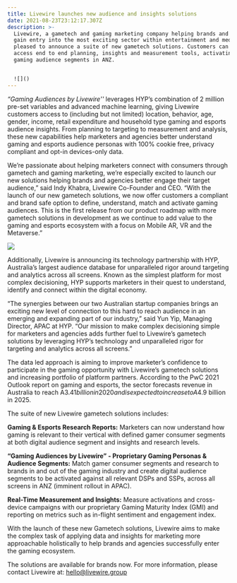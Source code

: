 ```yaml
---
title: Livewire launches new audience and insights solutions
date: 2021-08-23T23:12:17.307Z
description: >-
  Livewire, a gametech and gaming marketing company helping brands and marketers
  gain entry into the most exciting sector within entertainment and media, is
  pleased to announce a suite of new gametech solutions. Customers can now
  access end to end planning, insights and measurement tools, activating unique
  gaming audience segments in ANZ.


  ![]()
---
```

*“Gaming Audiences by Livewire''* leverages HYP’s combination of 2 million pre-set variables and advanced machine learning, giving Livewire customers access to (including but not limited) location, behavior, age, gender, income, retail expenditure and household type gaming and esports audience insights. From planning to targeting to measurement and analysis, these new capabilities help marketers and agencies better understand gaming and esports audience personas with 100% cookie free, privacy compliant and opt-in devices-only data.

We’re passionate about helping marketers connect with consumers through gametech and gaming marketing, we’re especially excited to launch our new solutions helping brands and agencies better engage their target audience,” said Indy Khabra, Livewire Co-Founder and CEO. “With the launch of our new gametech solutions, we now offer customers a compliant and brand safe option to define, understand, match and activate gaming audiences. This is the first release from our product roadmap with more gametech solutions in development as we continue to add value to the gaming and esports ecosystem with a focus on Mobile AR, VR and the Metaverse.”

![](https://res.cloudinary.com/livewire-group/image/upload/v1629730973/Data_jsadci.jpg)

Additionally, Livewire is announcing its technology partnership with HYP, Australia’s largest audience database for unparalleled rigor around targeting and analytics across all screens. Known as the simplest platform for most complex decisioning, HYP supports marketers in their quest to understand, identify and connect within the digital economy. 

“The synergies between our two Australian startup companies brings an exciting new level of connection to this hard to reach audience in an emerging and expanding part of our industry,” said Yun Yip, Managing Director, APAC at HYP. “Our mission to make complex decisioning simple for marketers and agencies adds further fuel to Livewire’s gametech solutions by leveraging HYP’s technology and unparalleled rigor for targeting and analytics across all screens.”

The data led approach is aiming to improve marketer’s confidence to participate in the gaming opportunity with Livewire’s gametech solutions and increasing portfolio of platform partners. According to the PwC 2021 Outlook report on gaming and esports, the sector forecasts revenue in Australia to reach A$3.41 billion in 2020 and is expected to increase to A$4.9 billion in 2025.

The suite of new Livewire gametech solutions includes:

**Gaming & Esports Research Reports:** Marketers can now understand how gaming is relevant to their vertical with defined gamer consumer segments at both digital audience segment and insights and research levels.

**“Gaming Audiences by Livewire” - Proprietary Gaming Personas & Audience Segments:** Match gamer consumer segments and research to brands in and out of the gaming industry and create digital audience segments to be activated against all relevant DSPs and SSPs, across all screens in ANZ (imminent rollout in APAC).

**Real-Time Measurement and Insights:** Measure activations and cross-device campaigns with our proprietary Gaming Maturity Index (GMI) and reporting on metrics such as in-flight sentiment and engagement index.

With the launch of these new Gametech solutions, Livewire aims to make the complex task of applying data and insights for marketing more approachable holistically to help brands and agencies successfully enter the gaming ecosystem.

The solutions are available for brands now. For more information, please contact Livewire at: hello@livewire.group